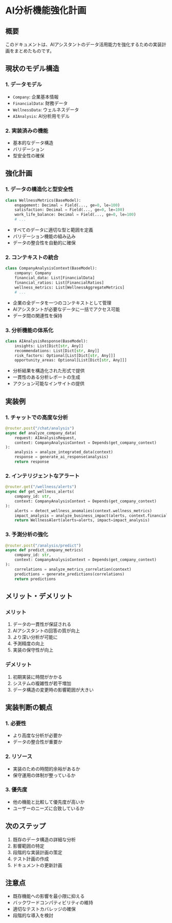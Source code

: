 # AI分析機能強化計画

## 概要
このドキュメントは、AIアシスタントのデータ活用能力を強化するための実装計画をまとめたものです。

## 現状のモデル構造

### 1. データモデル
- `Company`: 企業基本情報
- `FinancialData`: 財務データ
- `WellnessData`: ウェルネスデータ
- `AIAnalysis`: AI分析用モデル

### 2. 実装済みの機能
- 基本的なデータ構造
- バリデーション
- 型安全性の確保

## 強化計画

### 1. データの構造化と型安全性
```python
class WellnessMetrics(BaseModel):
    engagement: Decimal = Field(..., ge=0, le=100)
    satisfaction: Decimal = Field(..., ge=0, le=100)
    work_life_balance: Decimal = Field(..., ge=0, le=100)
    # ...
```
- すべてのデータに適切な型と範囲を定義
- バリデーション機能の組み込み
- データの整合性を自動的に確保

### 2. コンテキストの統合
```python
class CompanyAnalysisContext(BaseModel):
    company: Company
    financial_data: List[FinancialData]
    financial_ratios: List[FinancialRatios]
    wellness_metrics: List[WellnessAggregateMetrics]
    # ...
```
- 企業の全データを一つのコンテキストとして管理
- AIアシスタントが必要なデータに一括でアクセス可能
- データ間の関連性を保持

### 3. 分析機能の体系化
```python
class AIAnalysisResponse(BaseModel):
    insights: List[Dict[str, Any]]
    recommendations: List[Dict[str, Any]]
    risk_factors: Optional[List[Dict[str, Any]]]
    opportunity_areas: Optional[List[Dict[str, Any]]]
```
- 分析結果を構造化された形式で提供
- 一貫性のある分析レポートの生成
- アクション可能なインサイトの提供

## 実装例

### 1. チャットでの高度な分析
```python
@router.post("/chat/analysis")
async def analyze_company_data(
    request: AIAnalysisRequest,
    context: CompanyAnalysisContext = Depends(get_company_context)
):
    analysis = analyze_integrated_data(context)
    response = generate_ai_response(analysis)
    return response
```

### 2. インテリジェントなアラート
```python
@router.get("/wellness/alerts")
async def get_wellness_alerts(
    company_id: str,
    context: CompanyAnalysisContext = Depends(get_company_context)
):
    alerts = detect_wellness_anomalies(context.wellness_metrics)
    impact_analysis = analyze_business_impact(alerts, context.financial_data)
    return WellnessAlert(alerts=alerts, impact=impact_analysis)
```

### 3. 予測分析の強化
```python
@router.post("/analysis/predict")
async def predict_company_metrics(
    company_id: str,
    context: CompanyAnalysisContext = Depends(get_company_context)
):
    correlations = analyze_metrics_correlation(context)
    predictions = generate_predictions(correlations)
    return predictions
```

## メリット・デメリット

### メリット
1. データの一貫性が保証される
2. AIアシスタントの回答の質が向上
3. より深い分析が可能に
4. 予測精度の向上
5. 実装の保守性が向上

### デメリット
1. 初期実装に時間がかかる
2. システムの複雑性が若干増加
3. データ構造の変更時の影響範囲が大きい

## 実装判断の観点

### 1. 必要性
- より高度な分析が必要か
- データの整合性が重要か

### 2. リソース
- 実装のための時間的余裕があるか
- 保守運用の体制が整っているか

### 3. 優先度
- 他の機能と比較して優先度が高いか
- ユーザーのニーズに合致しているか

## 次のステップ
1. 既存のデータ構造の詳細な分析
2. 影響範囲の特定
3. 段階的な実装計画の策定
4. テスト計画の作成
5. ドキュメントの更新計画

## 注意点
- 既存機能への影響を最小限に抑える
- バックワードコンパティビリティの維持
- 適切なテストカバレッジの確保
- 段階的な導入を検討